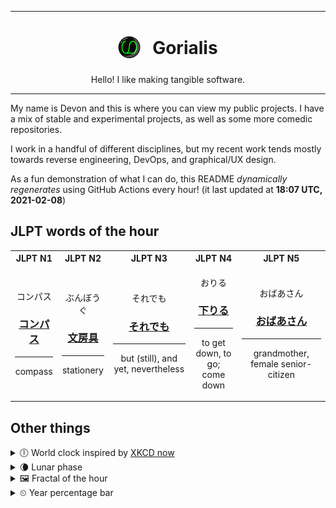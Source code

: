 ***

<h1 align="center">
<sub>
    <img src="readme/resources/avatar.png" height="36">
</sub>
&nbsp;
Gorialis
</h1>
<p align="center">
Hello! I like making tangible software.
</p>

***

My name is Devon and this is where you can view my public projects. I have a mix of stable and experimental projects, as well as some more comedic repositories.

I work in a handful of different disciplines, but my recent work tends mostly towards reverse engineering, DevOps, and graphical/UX design.

As a fun demonstration of what I can do, this README *dynamically regenerates* using GitHub Actions every hour! (it last updated at **18:07 UTC, 2021-02-08**)

<h2>JLPT words of the hour</h2>
<table>
    <tr>
        <th>JLPT N1</th>
        <th>JLPT N2</th>
        <th>JLPT N3</th>
        <th>JLPT N4</th>
        <th>JLPT N5</th>
    </tr>
    <tr>
        <td>
            <p align="center">コンパス</p>
            <h3 align="center"><b><a href="https://jisho.org/search/%E3%82%B3%E3%83%B3%E3%83%91%E3%82%B9">コンパス</a></b></h3>
            <hr>
            <p align="center">compass</p>
        </td>
        <td>
            <p align="center">ぶんぼうぐ</p>
            <h3 align="center"><b><a href="https://jisho.org/search/%E6%96%87%E6%88%BF%E5%85%B7">文房具</a></b></h3>
            <hr>
            <p align="center">stationery</p>
        </td>
        <td>
            <p align="center">それでも</p>
            <h3 align="center"><b><a href="https://jisho.org/search/%E3%81%9D%E3%82%8C%E3%81%A7%E3%82%82">それでも</a></b></h3>
            <hr>
            <p align="center">but (still),<wbr> and yet,<wbr> nevertheless</p>
        </td>
        <td>
            <p align="center">おりる</p>
            <h3 align="center"><b><a href="https://jisho.org/search/%E4%B8%8B%E3%82%8A%E3%82%8B">下りる</a></b></h3>
            <hr>
            <p align="center">to get down,<wbr> to go;<br> come down</p>
        </td>
        <td>
            <p align="center">おばあさん</p>
            <h3 align="center"><b><a href="https://jisho.org/search/%E3%81%8A%E3%81%B0%E3%81%82%E3%81%95%E3%82%93">おばあさん</a></b></h3>
            <hr>
            <p align="center">grandmother,<wbr> female senior-citizen</p>
        </td>
    </tr>
</table>

<h2>Other things</h2>
<details>
<summary>🕕  World clock inspired by <a href="https://xkcd.com/now">XKCD now</a></summary>

> <img src="generated/now.png" width="512">

</details>
<details>
<summary>🌘 Lunar phase</summary>

The moon is approximately 91.93% through its phase (Waning Crescent).

</details>
<details>
<summary>&#x1f5bc; Fractal of the hour</summary>

> <img src="generated/fractal.png" width="512">

</details>
<details>
<summary>&#x23f2; Year percentage bar</summary>
<pre><code>2021 [██▁▁▁▁▁▁▁▁▁▁▁▁▁▁▁▁▁▁] 10.62%</code></pre>
</details>
